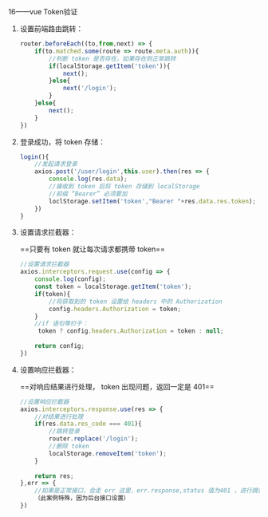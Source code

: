 16——vue Token验证

1. 设置前端路由跳转：

   ```javascript
   router.beforeEach((to,from,next) => {
       if(to.matched.some(route => route.meta.auth)){
           //判断 token 是否存在，如果存在则正常跳转
           if(localStorage.getItem('token')){
               next();
           }else{
               next('/login');
           }
       }else{
           next();
       }
   })
   ```

2. 登录成功，将 token 存储：

   ```javascript
   login(){
       //发起请求登录
       axios.post('/user/login',this.user).then(res => {
           console.log(res.data);
           //接收到 token 后将 token 存储到 localStorage
           //前缀 “Bearer” 必须要加
           loclStorage.setItem('token',"Bearer "+res.data.res.token);
       })
   }
   ```

3. 设置请求拦截器：

   ==只要有 token 就让每次请求都携带 token==

   ```javascript
   //设置请求拦截器
   axios.interceptors.request.use(config => {
       console.log(config);
       const token = localStorage.getItem('token');
       if(token){
           //将获取到的 token 设置给 headers 中的 Authorization
           config.headers.Authorization = token;
       }
       //if 语句等价于：
      	token ? config.headers.Authorization = token : null;
       
       return config;
   })
   ```

4. 设置响应拦截器：

   ==对响应结果进行处理， token 出现问题，返回一定是 401==

   ```javascript
   //设置响应拦截器
   axios.interceptors.response.use(res => {
       //对结果进行处理
       if(res.data.res_code === 401){
           //跳转登录
           router.replace('/login');
           //删除 token 
           localStorage.removeItem('token');
       }
       
       return res;
   },err => {
       //如果是正常接口，会走 err 这里，err.response,status 值为401 ，进行跳转及删除 token 的操作
       （此案例特殊，因为后台接口设置）
   })
   ```
